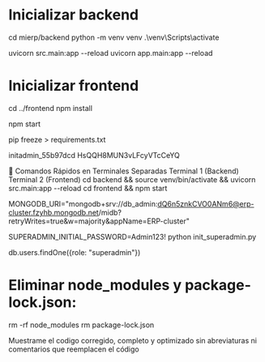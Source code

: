 
# Inicializar backend
cd mierp/backend
python -m venv venv
.\venv\Scripts\activate

uvicorn src.main:app --reload
uvicorn app.main:app --reload

# Inicializar frontend
cd ../frontend
npm install

npm start

pip freeze > requirements.txt

initadmin_55b97dcd
HsQQH8MUN3vLFcyVTcCeYQ


📌 Comandos Rápidos en Terminales Separadas
Terminal 1 (Backend)	Terminal 2 (Frontend)
cd backend && source venv/bin/activate && uvicorn src.main:app --reload	cd frontend && npm start



MONGODB_URI="mongodb+srv://db_admin:dQ6n5znkCVO0ANm6@erp-cluster.fzyhb.mongodb.net/midb?retryWrites=true&w=majority&appName=ERP-cluster"


SUPERADMIN_INITIAL_PASSWORD=Admin123!
python init_superadmin.py

db.users.findOne({role: "superadmin"})

# Eliminar node_modules y package-lock.json:
rm -rf node_modules
rm package-lock.json


Muestrame el codigo corregido, completo y optimizado sin abreviaturas ni comentarios que reemplacen el código